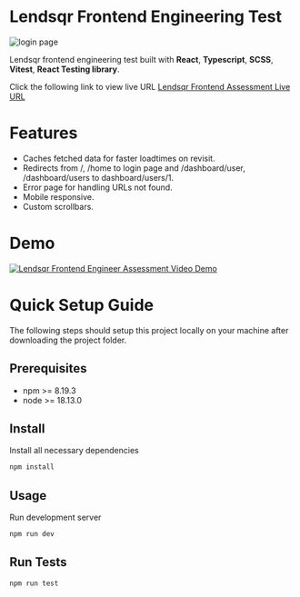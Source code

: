 # Lendsqr Frontend Engineering Test

![login page](https://res.cloudinary.com/duiyqqc0n/image/upload/v1674908770/general/rjcq54onb88hix1yaoyp.png "Login Page")

Lendsqr frontend engineering test built with **React**, **Typescript**, **SCSS**, **Vitest**, **React Testing library**.

Click the following link to view live URL
[Lendsqr Frontend Assessment Live URL](https://lendsqr-fe-test-topaz.vercel.app/)

# Features

- Caches fetched data for faster loadtimes on revisit.
- Redirects from /, /home to login page and /dashboard/user, /dashboard/users to dashboard/users/1.
- Error page for handling URLs not found.
- Mobile responsive.
- Custom scrollbars.

# Demo

[![Lendsqr Frontend Engineer Assessment Video Demo](https://res.cloudinary.com/duiyqqc0n/image/upload/v1674912590/general/wcrawyzqyaprfxmmhxbw.png)](https://www.youtube.com/embed/GkZTeKZgwqc)

# Quick Setup Guide

The following steps should setup this project locally on your machine after downloading the project folder.

## Prerequisites

- npm >= 8.19.3
- node >= 18.13.0

## Install

Install all necessary dependencies

```js
npm install

```

## Usage

Run development server

```js
npm run dev

```

## Run Tests

```js
npm run test

```
